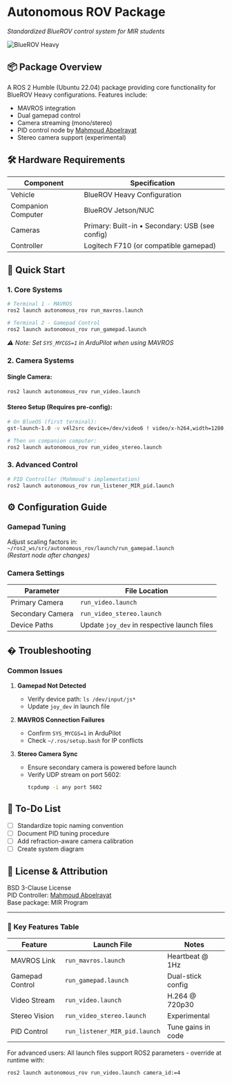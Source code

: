 # Autonomous ROV Package 
*Standardized BlueROV control system for MIR students*

![BlueROV Heavy](https://www.bluerobotics.com/store/rov/bluerov2/heavy-config/bluerov2-heavy-image-01.jpg)

## 📦 Package Overview  
A ROS 2 Humble (Ubuntu 22.04) package providing core functionality for BlueROV Heavy configurations. Features include:

- MAVROS integration
- Dual gamepad control
- Camera streaming (mono/stereo)
- PID control node by [Mahmoud Aboelrayat](https://github.com/MahmoudAboelrayat)
- Stereo camera support (experimental)

## 🛠 Hardware Requirements  
| Component | Specification |
|-----------|---------------|
| Vehicle | BlueROV Heavy Configuration |
| Companion Computer | BlueROV Jetson/NUC |
| Cameras | Primary: Built-in • Secondary: USB (see config) |
| Controller | Logitech F710 (or compatible gamepad) |

## 🚀 Quick Start  

### 1. Core Systems  
```bash
# Terminal 1 - MAVROS
ros2 launch autonomous_rov run_mavros.launch

# Terminal 2 - Gamepad Control 
ros2 launch autonomous_rov run_gamepad.launch
```
*⚠️ Note: Set `SYS_MYCGS=1` in ArduPilot when using MAVROS*

### 2. Camera Systems  
#### Single Camera:
```bash
ros2 launch autonomous_rov run_video.launch
```

#### Stereo Setup (Requires pre-config):
```bash
# On BlueOS (first terminal):
gst-launch-1.0 -v v4l2src device=/dev/video6 ! video/x-h264,width=1280,height=720,framerate=30/1 ! rtph264pay ! udpsink host=192.168.2.1 port=5602

# Then on companion computer:
ros2 launch autonomous_rov run_video_stereo.launch
```

### 3. Advanced Control  
```bash
# PID Controller (Mahmoud's implementation)
ros2 launch autonomous_rov run_listener_MIR_pid.launch
```

## ⚙️ Configuration Guide  

### Gamepad Tuning  
Adjust scaling factors in:  
`~/ros2_ws/src/autonomous_rov/launch/run_gamepad.launch`  
*(Restart node after changes)*

### Camera Settings  
| Parameter | File Location |
|-----------|---------------|
| Primary Camera | `run_video.launch` |
| Secondary Camera | `run_video_stereo.launch` |
| Device Paths | Update `joy_dev` in respective launch files |

## � Troubleshooting  

### Common Issues  
1. **Gamepad Not Detected**  
   - Verify device path: `ls /dev/input/js*`  
   - Update `joy_dev` in launch file  

2. **MAVROS Connection Failures**  
   - Confirm `SYS_MYCGS=1` in ArduPilot  
   - Check `~/.ros/setup.bash` for IP conflicts  

3. **Stereo Camera Sync**  
   - Ensure secondary camera is powered before launch  
   - Verify UDP stream on port 5602:  
     ```bash
     tcpdump -i any port 5602
     ```

## 📝 To-Do List  
- [ ] Standardize topic naming convention  
- [ ] Document PID tuning procedure  
- [ ] Add refraction-aware camera calibration  
- [ ] Create system diagram  

## 📜 License & Attribution  
BSD 3-Clause License  
PID Controller: [Mahmoud Aboelrayat](https://github.com/MahmoudAboelrayat)  
Base package: MIR Program  

---

### 🎯 Key Features Table  
| Feature | Launch File | Notes |  
|---------|-------------|-------|  
| MAVROS Link | `run_mavros.launch` | Heartbeat @ 1Hz |  
| Gamepad Control | `run_gamepad.launch` | Dual-stick config |  
| Video Stream | `run_video.launch` | H.264 @ 720p30 |  
| Stereo Vision | `run_video_stereo.launch` | Experimental |  
| PID Control | `run_listener_MIR_pid.launch` | Tune gains in code |  

For advanced users: All launch files support ROS2 parameters - override at runtime with:  
```bash
ros2 launch autonomous_rov run_video.launch camera_id:=4
```